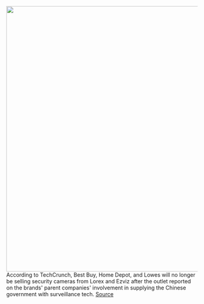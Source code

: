 <img src='https://cdn.vox-cdn.com/thumbor/KIlJvuA4eVZGFKxQ53ReMkuwJDI=/0x0:2040x1360/1200x800/filters:focal(857x517:1183x843)/cdn.vox-cdn.com/uploads/chorus_image/image/70044089/acastro_190204_1777_privacy_0001.0.jpg' width='700px' /><br/>
According to TechCrunch, Best Buy, Home Depot, and Lowes will no longer be selling security cameras from Lorex and Ezviz after the outlet reported on the brands' parent companies' involvement in supplying the Chinese government with surveillance tech.
<a href='https://www.theverge.com/2021/10/25/22745068/best-buy-home-depot-lorex-ezviz-uyghur-surveillance-sales-dji'> Source <a/>